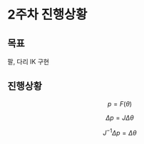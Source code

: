 # 2주차 진행상황

## 목표

팔, 다리 IK 구현

## 진행상황

$$
p = F(\theta)
$$

$$
\Delta p = J\Delta\theta
$$

$$
J^{-1}\Delta p = \Delta\theta
$$
